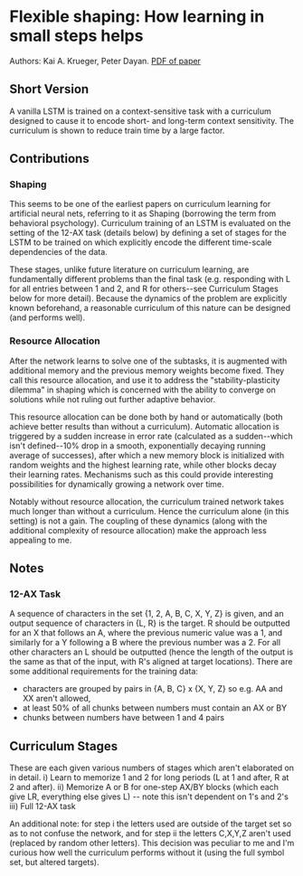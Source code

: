 # Flexible shaping: How learning in small steps helps

Authors: Kai A. Krueger, Peter Dayan. [PDF of paper](http://www.gatsby.ucl.ac.uk/~dayan/papers/kruegerdayan09.pdf)

## Short Version

A vanilla LSTM is trained on a context-sensitive task with a curriculum designed to cause it to encode short- and long-term context sensitivity. The curriculum is shown to reduce train time by a large factor.

## Contributions

### Shaping

This seems to be one of the earliest papers on curriculum learning for artificial neural nets, referring to it as Shaping (borrowing the term from behavioral psychology). Curriculum training of an LSTM is evaluated on the setting of the 12-AX task (details below) by defining a set of stages for the LSTM to be trained on which explicitly encode the different time-scale dependencies of the data.

These stages, unlike future literature on curriculum learning, are fundamentally different problems than the final task (e.g. responding with L for all entries between 1 and 2, and R for others--see Curriculum Stages below for more detail). Because the dynamics of the problem are explicitly known beforehand, a reasonable curriculum of this nature can be designed (and performs well).

### Resource Allocation

After the network learns to solve one of the subtasks, it is augmented with additional memory and the previous memory weights become fixed. They call this resource allocation, and use it to address the "stability-plasticity dilemma" in shaping which is concerned with the ability to converge on solutions while not ruling out further adaptive behavior.

This resource allocation can be done both by hand or automatically (both achieve better results than without a curriculum). Automatic allocation is triggered by a sudden increase in error rate (calculated as a sudden--which isn't defined--10% drop in a smooth, exponentially decaying running average of successes), after which a new memory block is initialized with random weights and the highest learning rate, while other blocks decay their learning rates. Mechanisms such as this could provide interesting possibilities for dynamically growing a network over time.

Notably without resource allocation, the curriculum trained network takes much longer than without a curriculum. Hence the curriculum alone (in this setting) is not a gain. The coupling of these dynamics (along with the additional complexity of resource allocation) make the approach less appealing to me.

## Notes

### 12-AX Task

A sequence of characters in the set \{1, 2, A, B, C, X, Y, Z\} is given, and an output sequence of characters in \{L, R\} is the target. R should be outputted for an X that follows an A, where the previous numeric value was a 1, and similarly for a Y following a B where the previous number was a 2. For all other characters an L should be outputted (hence the length of the output is the same as that of the input, with R's aligned at target locations). There are some additional requirements for the training data:
 - characters are grouped by pairs in \{A, B, C\} x \{X, Y, Z\} so e.g. AA and XX aren't allowed,
 - at least 50% of all chunks between numbers must contain an AX or BY
 - chunks between numbers have between 1 and 4 pairs

 ## Curriculum Stages

 These are each given various numbers of stages which aren't elaborated on in detail.
 i) Learn to memorize 1 and 2 for long periods (L at 1 and after, R at 2 and after).
 ii) Memorize A or B for one-step AX/BY blocks (which each give LR, everything else gives L) -- note this isn't dependent on 1's and 2's
 iii) Full 12-AX task

 An additional note: for step i the letters used are outside of the target set so as to not confuse the network, and for step ii the letters C,X,Y,Z aren't used (replaced by  random other letters). This decision was peculiar to me and I'm curious how well the curriculum performs without it (using the full symbol set, but altered targets).
